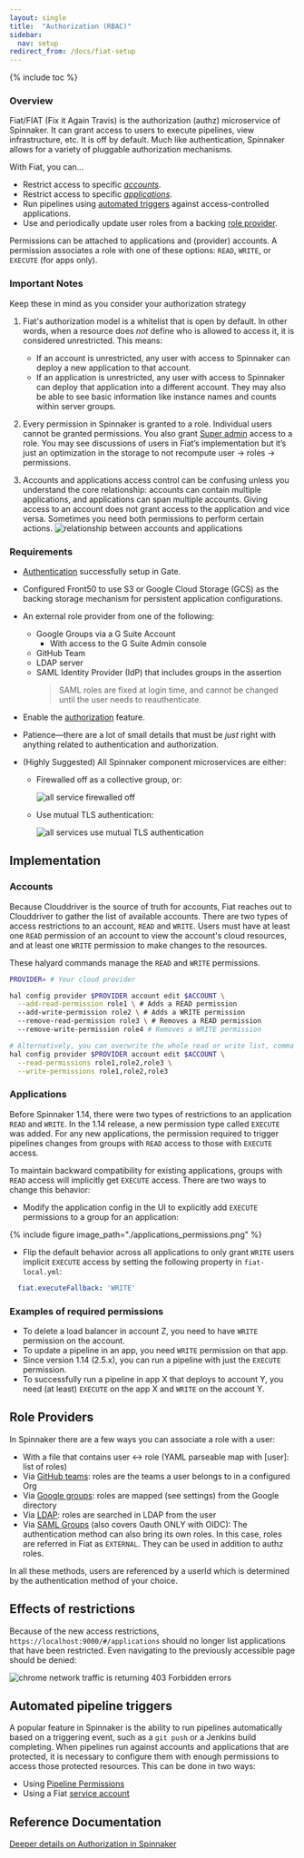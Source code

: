 ```yaml
---
layout: single
title:  "Authorization (RBAC)"
sidebar:
  nav: setup
redirect_from: /docs/fiat-setup
---
```


{% include toc %}

### Overview

Fiat/FIAT (Fix it Again Travis) is the authorization (authz) microservice of Spinnaker. It can grant access to users 
to execute pipelines, view infrastructure, etc. It is off by default. Much like authentication, Spinnaker allows for a 
variety of pluggable authorization mechanisms. 

With Fiat, you can&hellip;

* Restrict access to specific [_accounts_](#accounts).
* Restrict access to specific [_applications_](#applications).
* Run pipelines using [automated triggers](#automated-pipeline-triggers) against access-controlled applications.
* Use and periodically update user roles from a backing [role provider](#role-providers).

Permissions can be attached to applications and (provider) accounts. A permission associates a role with one of these
 options: `READ`, `WRITE`, or `EXECUTE` (for apps only).
 

### Important Notes

Keep these in mind as you consider your authorization strategy

1) Fiat's authorization model is a whitelist that is open by default. In other words, when a resource does _not_ 
define who is allowed to access it, it is considered unrestricted.  This means:
   * If an account is unrestricted, any user with access to Spinnaker can deploy a new application
   to that account.
   * If an application is unrestricted, any user with access to Spinnaker can deploy that
   application into a different account. They may also be able to see basic information like
   instance names and counts within server groups.

1)  Every permission in Spinnaker is granted to a role. Individual users cannot be granted permissions. You also grant
 [Super admin](/setup/security/admin/) access to a role. You may see discussions of users in Fiat’s implementation but
  it’s just an optimization in the storage to not recompute user → roles → permissions.

1)  Accounts and applications access control can be confusing unless you understand the core
relationship: accounts can contain multiple applications, and applications can span multiple
accounts.  Giving access to an account does not grant access to the application and vice versa.  Sometimes you need 
both permissions to perform certain actions.
![relationship between accounts and applications](application-account-relationship.png)


### Requirements

* [Authentication](../authentication) successfully setup in Gate.

* Configured Front50 to use S3 or Google Cloud Storage (GCS) as the backing storage mechanism for
 persistent application configurations.

* An external role provider from one of the following:
    * Google Groups via a G Suite Account
        * With access to the G Suite Admin console
    * GitHub Team
    * LDAP server
    * SAML Identity Provider (IdP) that includes groups in the assertion
        > SAML roles are fixed at login time, and cannot be changed until the user needs to
        reauthenticate.

* Enable the [authorization](/reference/halyard/commands/#hal-config-security-authz-enable) feature.

* Patience&mdash;there are a lot of small details that must be _just_ right with anything related to
 authentication and authorization.

* (Highly Suggested) All Spinnaker component microservices are either:
    * Firewalled off as a collective group, or:

        ![all service firewalled off](fiat-firewall.png)

    * Use mutual TLS authentication:

        ![all services use mutual TLS authentication](fiat-mTLS.png)



## Implementation

### Accounts
 Because Clouddriver is the source of truth for accounts, Fiat reaches out to Clouddriver
to gather the list of available accounts. There are two types of access restrictions to an account, `READ` and 
`WRITE`. Users must have at least one `READ` permission of an account to view the account's cloud resources, and at 
least one `WRITE` permission to make changes to the resources.

These halyard commands manage the `READ` and `WRITE` permissions.

```bash
PROVIDER= # Your cloud provider

hal config provider $PROVIDER account edit $ACCOUNT \
  --add-read-permission role1 \ # Adds a READ permission
  --add-write-permission role2 \ # Adds a WRITE permission
  --remove-read-permission role3 \ # Removes a READ permission
  --remove-write-permission role4 # Removes a WRITE permission

# Alternatively, you can overwrite the whole read or write list, comma delimited.
hal config provider $PROVIDER account edit $ACCOUNT \
  --read-permissions role1,role2,role3 \
  --write-permissions role1,role2,role3
```

### Applications
Before Spinnaker 1.14, there were two types of restrictions to an application `READ` and `WRITE`.
In the 1.14 release, a new permission type called `EXECUTE` was added. For any new applications,
the permission required to trigger pipelines changes from groups with `READ` access to those with
`EXECUTE` access.

To maintain backward compatibility for existing applications, groups with `READ` access will implicitly
get `EXECUTE` access. There are two ways to change this behavior:

* Modify the application config in the UI to explicitly add `EXECUTE` permissions to a group for an application:

{% include figure
   image_path="./applications_permissions.png"
%}

* Flip the default behavior across all applications to only grant `WRITE` users implicit `EXECUTE` access by
setting the following property in `fiat-local.yml`:

```yml
  fiat.executeFallback: 'WRITE'
```

### Examples of required permissions

- To delete a load balancer in account Z, you need to have `WRITE` permission on the account.
- To update a pipeline in an app, you need `WRITE` permission on that app.
- Since version 1.14 (2.5.x), you can run a pipeline with just the `EXECUTE` permission.
- To successfully run a pipeline in app X that deploys to account Y, you need (at least)  `EXECUTE` on the app X and
 `WRITE` on the account Y.

## Role Providers
In Spinnaker there are a few ways you can associate a role with a user:

- With a file that contains user ↔ role (YAML parseable map with [user]: list of roles)
- Via [GitHub teams](./github-teams/): roles are the teams a user belongs to in a configured Org
- Via [Google groups](./google-groups/): roles are mapped (see settings) from the Google directory
- Via [LDAP](./ldap/): roles are searched in LDAP from the user
- Via [SAML Groups](./saml/) (also covers Oauth ONLY with OIDC): The authentication method can also bring its own roles. In this case, roles are referred
 in Fiat as `EXTERNAL`. They can be used in addition to authz roles.
 
In all these methods, users are referenced by a userId which is determined by the authentication method of your choice.

## Effects of restrictions

Because of the new access restrictions, `https://localhost:9000/#/applications` should no longer
list applications that have been restricted. Even navigating to the previously accessible page
should be denied:

![chrome network traffic is returning 403 Forbidden errors](restricted-network-traffic.png)

## Automated pipeline triggers

A popular feature in Spinnaker is the ability to run pipelines automatically based on a
triggering event, such as a `git push` or a Jenkins build completing. When pipelines run against
accounts and applications that are protected, it is necessary to configure
them with enough permissions to access those protected resources. This can
be done in two ways:

* Using [Pipeline Permissions](./pipeline-permissions/)
* Using a Fiat [service account](./service-accounts/)

## Reference Documentation
[Deeper details on Authorization in Spinnaker](/reference/architecture/authz_authn/authorization/)

